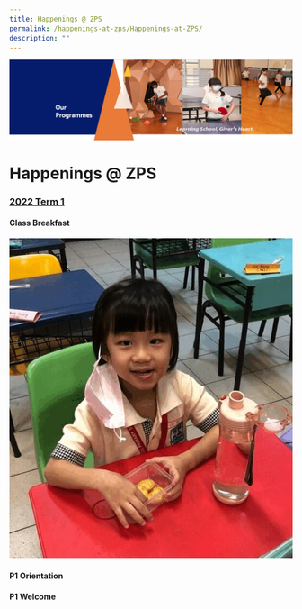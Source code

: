 ```yaml
---
title: Happenings @ ZPS
permalink: /happenings-at-zps/Happenings-at-ZPS/
description: ""
---
```

![](/images/OurProgrammes.png)

Happenings @ ZPS
================

  

### [2022 Term 1](/happenings-at-zps/2022-Term-1/)

#### **Class Breakfast**

![](/images/Class%20Breakfast.gif)


#### **P1 Orientation**


#### **P1 Welcome**
